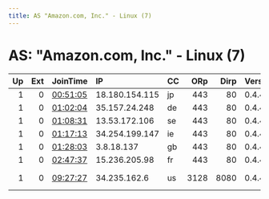 ```yaml
---
title: AS "Amazon.com, Inc." - Linux (7)
---
```


# AS: "Amazon.com, Inc." - Linux (7)

|   Up |   Ext | JoinTime                                                                                            | IP             | CC   |   ORp |   Dirp | Version   | Contact                        | Nickname       |   eFamMembers |
|-----:|------:|:----------------------------------------------------------------------------------------------------|:---------------|:-----|------:|-------:|:----------|:-------------------------------|:---------------|--------------:|
|    1 |     0 | [00:51:05](https://metrics.torproject.org/rs.html#details/E941D79042D6496C114A7B2BE4B11615FF9C4634) | 18.180.154.115 | jp   |   443 |     80 | 0.4.4.5   | None                           | abouttrac      |             1 |
|    1 |     0 | [01:02:04](https://metrics.torproject.org/rs.html#details/EB556E9126600C24E0186280EF92D4F2B54EAF27) | 35.157.24.248  | de   |   443 |     80 | 0.4.4.5   | None                           | torproject     |             1 |
|    1 |     0 | [01:08:31](https://metrics.torproject.org/rs.html#details/6D04AD7A4277D81E5FAAE913ED5F0D94197B9567) | 13.53.172.106  | se   |   443 |     80 | 0.4.4.5   | None                           | myRouter       |             1 |
|    1 |     0 | [01:17:13](https://metrics.torproject.org/rs.html#details/69E188B18B4DDBB39F93D8D26DE8FEA5D42018FE) | 34.254.199.147 | ie   |   443 |     80 | 0.4.4.5   | None                           | faranheight    |             1 |
|    1 |     0 | [01:28:03](https://metrics.torproject.org/rs.html#details/1F56D11C3ECB73273E6B1D959C4371EC232743C3) | 3.8.18.137     | gb   |   443 |     80 | 0.4.4.5   | None                           | FUCKOFFCOVID19 |             1 |
|    1 |     0 | [02:47:37](https://metrics.torproject.org/rs.html#details/504922DDECD15E2DB81769A6EA3CA61A5D8B8F1F) | 15.236.205.98  | fr   |   443 |     80 | 0.4.4.5   | None                           | MITCM          |             1 |
|    1 |     0 | [09:27:27](https://metrics.torproject.org/rs.html#details/C3580DC3008D33931438447F644670E1EE132E31) | 34.235.162.6   | us   |  3128 |   8080 | 0.4.4.5   | None &lt;none@nomail.nonet&gt; | None           |             1 |
